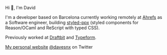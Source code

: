Hi 👋, I'm David

I'm a developer based on Barcelona currently working remotely at [Ahrefs](https://ahrefs.com) as a Software engineer, building [styled-ppx](https://github.com/davesnx/styled-ppx) (styled components for Reason/OCaml and ReScript with typed CSS).

Previously worked at [Draftbit](https://draftbit.com) and [Typeform](typeform.com).

[My personal website](sancho.dev)
[@davesnx](https://twitter.com/davesnx) on Twitter
